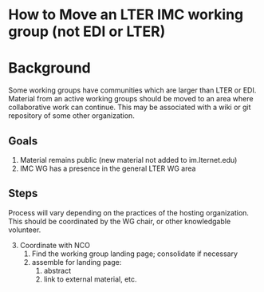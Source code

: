 # How to Move an LTER IMC working group (not EDI or LTER)
# Background
Some working groups have communities which are larger than LTER or EDI. 
Material from an active working groups should be moved to an area where collaborative work can 
continue. This may be associated with a wiki or git repository of some other organization.

## Goals

1. Material remains public (new material not added to im.lternet.edu)
1. IMC WG has a presence in the general LTER WG area

## Steps

Process will vary depending on the practices of the hosting organization.
This should be coordinated by the WG chair, or other knowledgable volunteer. 

3. Coordinate with NCO
    1. Find the working group landing page; consolidate if necessary
    1. assemble for landing page:
        1. abstract
        1. link to external material, etc.
   
